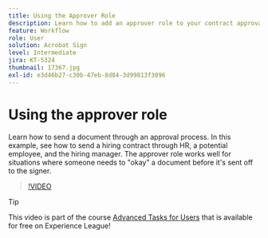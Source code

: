 ```yaml
---
title: Using the Approver Role
description: Learn how to add an approver role to your contract approval process
feature: Workflow
role: User
solution: Acrobat Sign
level: Intermediate
jira: KT-5324
thumbnail: 17367.jpg
exl-id: e3d46b27-c30b-47eb-8d84-3d99813f3096
---
```

# Using the approver role

Learn how to send a document through an approval process. In this example, see how to send a hiring contract through HR, a potential employee, and the hiring manager. The approver role works well for situations where someone needs to "okay" a document before it's sent off to the signer.

>[!VIDEO](https://video.tv.adobe.com/v/343854?quality=12&learn=on&hidetitle=true)

>[!TIP]
>
>This video is part of the course [Advanced Tasks for Users](https://experienceleague.adobe.com/?recommended=Sign-U-1-2020.3) that is available for free on Experience League!


